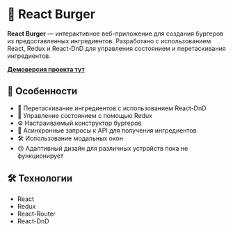 # 🍔 React Burger

**React Burger** — интерактивное веб-приложение для создания бургеров из предоставленных ингредиентов. Разработано с использованием React, Redux и React-DnD для управления состоянием и перетаскивания ингредиентов.

[**Демоверсия проекта тут**](https://kirilliano.github.io/react-burger/)

## 🌟 Особенности

- 🧩 Перетаскивание ингредиентов с использованием React-DnD
- 🔄 Управление состоянием с помощью Redux
- ⚙️ Настраиваемый конструктор бургеров
- 🚀 Асинхронные запросы к API для получения ингредиентов
- 🛠 Использование модальных окон
- 😢 Адаптивный дизайн для различных устройств пока не функционирует

## 🛠 Технологии

- React
- Redux
- React-Router
- React-DnD
